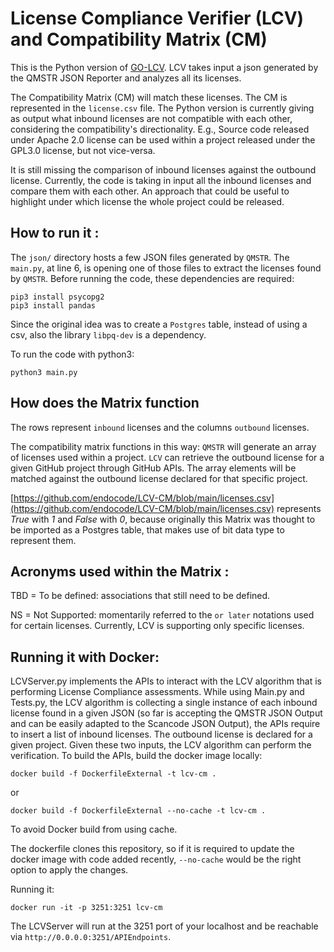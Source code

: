 # License Compliance Verifier (LCV) and Compatibility Matrix (CM)

This is the Python version of [GO-LCV](https://github.com/endocode/GO-LCV).
LCV takes input a json generated by the QMSTR JSON Reporter and analyzes all its licenses.

The Compatibility Matrix (CM) will match these licenses. The CM is represented in the `license.csv` file.
The Python version is currently giving as output what inbound licenses are not compatible with each other, considering the compatibility's directionality.
E.g., Source code released under Apache 2.0 license can be used within a project released under the GPL3.0 license, but not vice-versa.

It is still missing the comparison of inbound licenses against the outbound license.
Currently, the code is taking in input all the inbound licenses and compare them with each other. An approach that could be useful to highlight under which license the whole project could be released.

## How to run it :
The `json/` directory hosts a few JSON files generated by `QMSTR`.
The `main.py`, at line 6, is opening one of those files to extract the licenses found by `QMSTR`.
Before running the code, these dependencies are required:


```
pip3 install psycopg2
pip3 install pandas

```
Since the original idea was to create a `Postgres` table, instead of using a csv, also the library `libpq-dev` is a dependency.

To run the code with python3:
```
python3 main.py  
```

## How does the Matrix function
The rows represent `inbound` licenses and the columns `outbound` licenses.

The compatibility matrix functions in this way:
`QMSTR` will generate an array of licenses used within a project.
`LCV` can retrieve the outbound license for a given GitHub project through GitHub APIs.
The array elements will be matched against the outbound license declared for that specific project.

[https://github.com/endocode/LCV-CM/blob/main/licenses.csv](https://github.com/endocode/LCV-CM/blob/main/licenses.csv) represents *True* with *1* and *False* with *0*, because originally this Matrix was thought to be imported as a Postgres table, that makes use of bit data type to represent them.

## Acronyms used within the Matrix :

TBD = To be defined: associations that still need to be defined.

NS = Not Supported: momentarily referred to the `or later` notations used for certain licenses.
Currently, LCV is supporting only specific licenses.


## Running it with Docker:
LCVServer.py implements the APIs to interact with the LCV algorithm that is performing License Compliance assessments.
While using Main.py and Tests.py, the LCV algorithm is collecting a single instance of each inbound license found in a given JSON (so far is accepting the QMSTR JSON Output and can be easily adapted to the Scancode JSON Output), the APIs require to insert a list of inbound licenses. The outbound license is declared for a given project.
Given these two inputs, the LCV algorithm can perform the verification.
To build the APIs, build the docker image locally:
```
docker build -f DockerfileExternal -t lcv-cm .
```
or
```
docker build -f DockerfileExternal --no-cache -t lcv-cm .
```
To avoid Docker build from using cache.

The dockerfile clones this repository, so if it is required to update the docker image with code added recently, `--no-cache` would be the right option to apply the changes.

Running it:
```
docker run -it -p 3251:3251 lcv-cm
```
The LCVServer will run at the 3251 port of your localhost and be reachable via `http://0.0.0.0:3251/APIEndpoints`.
